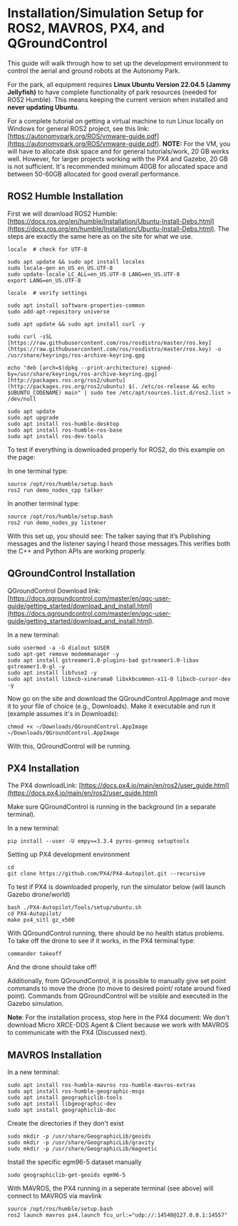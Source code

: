# Installation/Simulation Setup for ROS2, MAVROS, PX4, and QGroundControl

This guide will walk through how to set up the development environment to control the aerial and ground robots at the Autonomy Park.

For the park, all equipment requires **Linux Ubuntu Version 22.04.5 (Jammy Jellyfish)** to have complete functionality of park resources (needed for ROS2 Humble).
This means keeping the current version when installed and **never updating Ubuntu**.

For a complete tutorial on getting a virtual machine to run Linux locally on Windows for general ROS2 project, see this link: [https://autonomypark.org/ROS/vmware-guide.pdf](https://autonomypark.org/ROS/vmware-guide.pdf). 
**NOTE:** For the VM, you will have to allocate disk space and for general tutorials/work, 20 GB works well. However, for larger projects working with the PX4 and Gazebo, 20 GB is not sufficient. It's recommended minimum 40GB for allocated space and between 50-60GB allocated for good overall performance.

## ROS2 Humble Installation

First we will download ROS2 Humble: [https://docs.ros.org/en/humble/Installation/Ubuntu-Install-Debs.html](https://docs.ros.org/en/humble/Installation/Ubuntu-Install-Debs.html). 
The steps are exactly the same here as on the site for what we use.


```
locale  # check for UTF-8

sudo apt update && sudo apt install locales
sudo locale-gen en_US en_US.UTF-8
sudo update-locale LC_ALL=en_US.UTF-8 LANG=en_US.UTF-8
export LANG=en_US.UTF-8

locale  # verify settings
```

```
sudo apt install software-properties-common
sudo add-apt-repository universe
```

```
sudo apt update && sudo apt install curl -y
```

```
sudo curl -sSL [https://raw.githubusercontent.com/ros/rosdistro/master/ros.key](https://raw.githubusercontent.com/ros/rosdistro/master/ros.key) -o /usr/share/keyrings/ros-archive-keyring.gpg
```

```
echo "deb [arch=$(dpkg --print-architecture) signed-by=/usr/share/keyrings/ros-archive-keyring.gpg] [http://packages.ros.org/ros2/ubuntu](http://packages.ros.org/ros2/ubuntu) $(. /etc/os-release && echo $UBUNTU_CODENAME) main" | sudo tee /etc/apt/sources.list.d/ros2.list > /dev/null
```

```
sudo apt update
sudo apt upgrade
sudo apt install ros-humble-desktop
sudo apt install ros-humble-ros-base
sudo apt install ros-dev-tools
```

To test if everything is downloaded properly for ROS2, do this example on the page:

In one terminal type:
```
source /opt/ros/humble/setup.bash
ros2 run demo_nodes_cpp talker
```

In another terminal type:
```
source /opt/ros/humble/setup.bash
ros2 run demo_nodes_py listener
```

With this set up, you should see: The talker saying that it’s Publishing messages and the listener saying I heard those messages.This verifies both the C++ and Python APIs are working properly. 

## QGroundControl Installation

QGroundControl Download link: [https://docs.qgroundcontrol.com/master/en/qgc-user-guide/getting_started/download_and_install.html](https://docs.qgroundcontrol.com/master/en/qgc-user-guide/getting_started/download_and_install.html).

In a new terminal:

```
sudo usermod -a -G dialout $USER
sudo apt-get remove modemmanager -y
sudo apt install gstreamer1.0-plugins-bad gstreamer1.0-libav gstreamer1.0-gl -y
sudo apt install libfuse2 -y
sudo apt install libxcb-xinerama0 libxkbcommon-x11-0 libxcb-cursor-dev -y
```

Now go on the site and download the QGroundControl.AppImage and move it to your file of choice (e.g., Downloads). Make it executable and run it (example assumes it's in Downloads):

```
chmod +x ~/Downloads/QGroundControl.AppImage
~/Downloads/QGroundControl.AppImage
```
With this, QGroundControl will be running.

## PX4 Installation

The PX4 downloadLink: [https://docs.px4.io/main/en/ros2/user_guide.html](https://docs.px4.io/main/en/ros2/user_guide.html)

Make sure QGroundControl is running in the background (in a separate terminal).

In a new terminal:

```
pip install --user -U empy==3.3.4 pyros-genmsg setuptools
```

Setting up PX4 development environment
```
cd
git clone https://github.com/PX4/PX4-Autopilot.git --recursive
```

To test if PX4 is downloaded properly, run the simulator below (will launch Gazebo drone/world)
```
bash ./PX4-Autopilot/Tools/setup/ubuntu.sh
cd PX4-Autopilot/
make px4_sitl gz_x500
```

With QGroundControl running, there should be no health status problems. To take off the drone to see if it works, in the PX4 terminal type:
```
commander takeoff
```

And the drone should take off! 

Additionally, from QGroundControl, it is possible to manually give set point commands to move the drone (to move to desired point/ rotate around fixed point). Commands from QGroundControl will be visible and executed in the Gazebo simulation. 

**Note**: For the installation process, stop here in the PX4 document: We don't download Micro XRCE-DDS Agent & Client because we work with MAVROS to communicate with the PX4 (Discussed next).

## MAVROS Installation

In a new terminal:

```
sudo apt install ros-humble-mavros ros-humble-mavros-extras
sudo apt install ros-humble-geographic-msgs
sudo apt install geographiclib-tools
sudo apt install libgeographic-dev
sudo apt install geographiclib-doc
```
Create the directories if they don't exist

```
sudo mkdir -p /usr/share/GeographicLib/geoids
sudo mkdir -p /usr/share/GeographicLib/gravity
sudo mkdir -p /usr/share/GeographicLib/magnetic
```

Install the specific egm96-5 dataset manually
```
sudo geographiclib-get-geoids egm96-5
```

With MAVROS, the PX4 running in a seperate terminal (see above) will connect to MAVROS via mavlink
```
source /opt/ros/humble/setup.bash
ros2 launch mavros px4.launch fcu_url:="udp://:14540@127.0.0.1:14557"
```